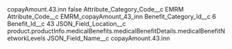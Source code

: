<?xml version="1.0" encoding="UTF-8"?>
<CustomMetadata xmlns="http://soap.sforce.com/2006/04/metadata" xmlns:xsi="http://www.w3.org/2001/XMLSchema-instance" xmlns:xsd="http://www.w3.org/2001/XMLSchema">
    <label>copayAmount.43.inn</label>
    <protected>false</protected>
    <values>
        <field>Attribute_Category_Code__c</field>
        <value xsi:type="xsd:string">EMRM</value>
    </values>
    <values>
        <field>Attribute_Code__c</field>
        <value xsi:type="xsd:string">EMRM_copayAmount_43_inn</value>
    </values>
    <values>
        <field>Benefit_Category_Id__c</field>
        <value xsi:type="xsd:string">6</value>
    </values>
    <values>
        <field>Benefit_Id__c</field>
        <value xsi:type="xsd:string">43</value>
    </values>
    <values>
        <field>JSON_Field_Location__c</field>
        <value xsi:type="xsd:string">product.productInfo.medicalBenefits.medicalBenefitDetails.medicalBenefitNetworkLevels</value>
    </values>
    <values>
        <field>JSON_Field_Name__c</field>
        <value xsi:type="xsd:string">copayAmount.43.inn</value>
    </values>
</CustomMetadata>
